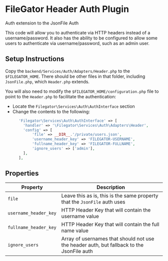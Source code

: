 FileGator Header Auth Plugin
============================

Auth extension to the JsonFile Auth

This code will allow you to authenticate via HTTP headers instead of a username/password.
It also has the ability to be configured to allow some users to authenticate via username/password,
such as an admin user.

Setup Instructions
------------------

Copy the `backend/Services/Auth/Adapters/Header.php` to the `$FILEGATOR_HOME`.  There
should be other files in that folder, including `JsonFile.php`, which `Header.php` extends.

You will also need to modify the `$FILEGATOR_HOME/configuration.php` file to point to the
`Header.php` to facilitate the authentication:

- Locate the `Filegator\Services\Auth\AuthInterface` section
- Change the contents to the following:

```php
      'Filegator\Services\Auth\AuthInterface' => [
        'handler' => '\Filegator\Services\Auth\Adapters\Header',
        'config' => [
            'file' => __DIR__.'/private/users.json',
            'username_header_key' => 'FILEGATOR-USERNAME',
            'fullname_header_key' => 'FILEGATOR-FULLNAME',
            'ignore_users' => ['admin'],
        ],
      ],
```

Properties
----------

| Property            | Description          |
|---------------------|----------------------|
|`file`               |Leave this as is, this is the same property that the `JsonFile` auth uses|
|`username_header_key`|HTTP Header Key that will contain the username value|
|`fullname_header_key`|HTTP Header Key that will contain the full name value|
|`ignore_users`       |Array of usernames that should not use the header auth, but fallback to the JsonFile auth|
